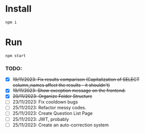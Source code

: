 # Install
```
npm i
```

# Run
```
npm start
```

### TODO:
- [X] ~~19/11/2023: Fix results comparison (Capitalization of SELECT column_names affect the results - it shouldn't)~~
- [X] ~~19/11/2023: Show exception message on the frontend.~~
- [X] ~~20/11/2023: Organize Folder Structure~~
- [ ] 23/11/2023: Fix cooldown bugs
- [ ] 25/11/2023: Refactor messy codes.
- [ ] 25/11/2023: Create Question List Page
- [ ] 25/11/2023: JWT, probably
- [ ] 25/11/2023: Create an auto-correction system
